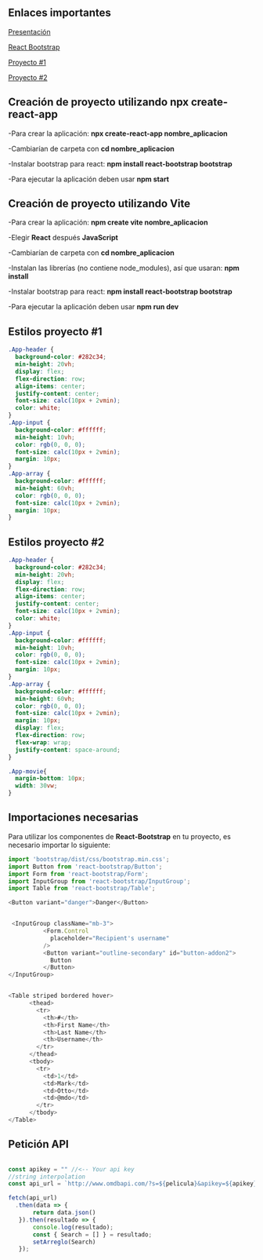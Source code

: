 ## Enlaces importantes
[Presentación](https://www.canva.com/design/DAGSnwniBTk/AxTD3fh_3VCs0Sy3Y0U7fw/edit?utm_content=DAGSnwniBTk&utm_campaign=designshare&utm_medium=link2&utm_source=sharebutton)

[React Bootstrap](https://react-bootstrap.netlify.app/)

[Proyecto #1](https://danielasanchez.github.io/Proyecto1/)

[Proyecto #2](https://danielasanchez.github.io/Proyecto2/)

## Creación de proyecto utilizando npx create-react-app
-Para crear la aplicación: **npx create-react-app nombre_aplicacion**

-Cambiarían de carpeta con **cd nombre_aplicacion**

-Instalar bootstrap para react: **npm install react-bootstrap bootstrap**

-Para ejecutar la aplicación deben usar **npm start**

## Creación de proyecto utilizando Vite
-Para crear la aplicación: **npm create vite nombre_aplicacion** 

-Elegir **React** después **JavaScript**

-Cambiarían de carpeta con **cd nombre_aplicacion** 

-Instalan las librerías (no contiene node_modules), así que usaran: **npm install** 

-Instalar bootstrap para react: **npm install react-bootstrap bootstrap**

-Para ejecutar la aplicación deben usar **npm run dev**

## Estilos proyecto #1
```css
.App-header {
  background-color: #282c34;
  min-height: 20vh;
  display: flex;
  flex-direction: row;
  align-items: center;
  justify-content: center;
  font-size: calc(10px + 2vmin);
  color: white;
}
.App-input {
  background-color: #ffffff;
  min-height: 10vh;
  color: rgb(0, 0, 0);
  font-size: calc(10px + 2vmin);
  margin: 10px;
}
.App-array {
  background-color: #ffffff;
  min-height: 60vh;
  color: rgb(0, 0, 0);
  font-size: calc(10px + 2vmin);
  margin: 10px;
}

```

## Estilos proyecto #2
```css
.App-header {
  background-color: #282c34;
  min-height: 20vh;
  display: flex;
  flex-direction: row;
  align-items: center;
  justify-content: center;
  font-size: calc(10px + 2vmin);
  color: white;
}
.App-input {
  background-color: #ffffff;
  min-height: 10vh;
  color: rgb(0, 0, 0);
  font-size: calc(10px + 2vmin);
  margin: 10px;
}
.App-array {
  background-color: #ffffff;
  min-height: 60vh;
  color: rgb(0, 0, 0);
  font-size: calc(10px + 2vmin);
  margin: 10px;
  display: flex;
  flex-direction: row;
  flex-wrap: wrap;
  justify-content: space-around;
}

.App-movie{
  margin-bottom: 10px;
  width: 30vw;
}

```

## Importaciones necesarias

Para utilizar los componentes de **React-Bootstrap** en tu proyecto, es necesario importar lo siguiente:

```javascript
import 'bootstrap/dist/css/bootstrap.min.css';
import Button from 'react-bootstrap/Button';
import Form from 'react-bootstrap/Form';
import InputGroup from 'react-bootstrap/InputGroup';
import Table from 'react-bootstrap/Table';

<Button variant="danger">Danger</Button>


 <InputGroup className="mb-3">
          <Form.Control
            placeholder="Recipient's username"
          />
          <Button variant="outline-secondary" id="button-addon2">
            Button
          </Button>
</InputGroup>


<Table striped bordered hover>
      <thead>
        <tr>
          <th>#</th>
          <th>First Name</th>
          <th>Last Name</th>
          <th>Username</th>
        </tr>
      </thead>
      <tbody>
        <tr>
          <td>1</td>
          <td>Mark</td>
          <td>Otto</td>
          <td>@mdo</td>
        </tr>   
      </tbody>
</Table>

```

## Petición API

```javascript

const apikey = "" //<-- Your api key
//string interpolation
const api_url = `http://www.omdbapi.com/?s=${pelicula}&apikey=${apikey}`

fetch(api_url)
  .then(data => {
       return data.json()
   }).then(resultado => {
       console.log(resultado);
       const { Search = [] } = resultado;
       setArreglo(Search)
   });
```
